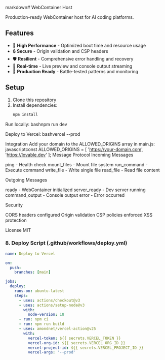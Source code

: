 markdown# WebContainer Host

Production-ready WebContainer host for AI coding platforms.

## Features

- 🚀 **High Performance** - Optimized boot time and resource usage
- 🔒 **Secure** - Origin validation and CSP headers
- 🛡️ **Resilient** - Comprehensive error handling and recovery
- 📡 **Real-time** - Live preview and console output streaming
- 🎯 **Production Ready** - Battle-tested patterns and monitoring

## Setup

1. Clone this repository
2. Install dependencies:
   ```bash
   npm install

Run locally:
bashnpm run dev

Deploy to Vercel:
bashvercel --prod


Integration
Add your domain to the ALLOWED_ORIGINS array in main.js:
javascriptconst ALLOWED_ORIGINS = [
  'https://your-domain.com',
  'https://lovable.dev'
];
Message Protocol
Incoming Messages

ping - Health check
mount_files - Mount file system
run_command - Execute command
write_file - Write single file
read_file - Read file content

Outgoing Messages

ready - WebContainer initialized
server_ready - Dev server running
command_output - Console output
error - Error occurred

Security

CORS headers configured
Origin validation
CSP policies enforced
XSS protection

License
MIT

### **8. Deploy Script (.github/workflows/deploy.yml)**
```yaml
name: Deploy to Vercel

on:
  push:
    branches: [main]

jobs:
  deploy:
    runs-on: ubuntu-latest
    steps:
      - uses: actions/checkout@v3
      - uses: actions/setup-node@v3
        with:
          node-version: 18
      - run: npm ci
      - run: npm run build
      - uses: amondnet/vercel-action@v25
        with:
          vercel-token: ${{ secrets.VERCEL_TOKEN }}
          vercel-org-id: ${{ secrets.VERCEL_ORG_ID }}
          vercel-project-id: ${{ secrets.VERCEL_PROJECT_ID }}
          vercel-args: '--prod'
